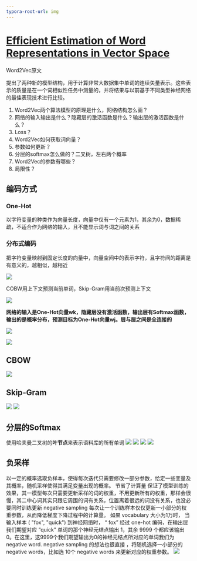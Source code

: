 ```yaml
---
typora-root-url: img
---
```


# [Efficient Estimation of Word Representations in Vector Space](https://arxiv.org/pdf/1301.3781.pdf)

Word2Vec原文

提出了两种新的模型结构，用于计算非常大数据集中单词的连续矢量表示。这些表示的质量是在一个词相似性任务中测量的，并将结果与以前基于不同类型神经网络的最佳表现技术进行比较。

1. Word2Vec两个算法模型的原理是什么，网络结构怎么画？
2. 网络的输入输出是什么？隐藏层的激活函数是什么？输出层的激活函数是什么？
3. Loss？
4. Word2Vec如何获取词向量？
5. 参数如何更新？
6. 分层的softmax怎么做的？二叉树，左右两个概率
7. Word2Vec的参数有哪些？
8. 局限性？
## 编码方式
### One-Hot

以字符变量的种类作为向量长度，向量中仅有一个元素为1，其余为0，数据稀疏，不适合作为网络的输入，且不能显示词与词之间的关系

### 分布式编码

把字符变量映射到固定长度的向量中，向量空间中的表示字符，且字符间的距离是有意义的，越相似，越相近

![](/n_1001.png)

COBW用上下文预测当前单词，Skip-Gram用当前次预测上下文

![](/n_1002.png)

**网络的输入是One-Hot向量wk，隐藏层没有激活函数，输出层有Softmax函数，输出的是概率分布，预测目标为One-Hot向量wj。层与层之间是全连接的**

![](/n_1003.png)

![](/n_1004.png)

## CBOW

![](/n_1005.png)
## Skip-Gram
![](/n_1006.png)
![](/n_1007.png)
## 分层的Softmax
使用哈夫曼二叉树的**叶节点**来表示语料库的所有单词
![](/n_1008.png)
![](/n_1009.png)
![](/n_1010.png)
![](/n_1011.png)
## 负采样
以一定的概率选取负样本，使得每次迭代只需要修改一部分参数，给定一些变量及其概率，随机采样使得其满足变量出现的概率。
节省了计算量
保证了模型训练的效果，其一模型每次只需要更新采样的词的权重，不用更新所有的权重，那样会很慢，其二中心词其实只跟它周围的词有关系，位置离着很远的词没有关系，也没必要同时训练更新
negative sampling 每次让一个训练样本仅仅更新一小部分的权重参数，从而降低梯度下降过程中的计算量。
如果 vocabulary 大小为1万时， 当输入样本 ( "fox", "quick") 到神经网络时， “ fox” 经过 one-hot 编码，在输出层我们期望对应 “quick” 单词的那个神经元结点输出 1，其余 9999 个都应该输出 0。在这里，这9999个我们期望输出为0的神经元结点所对应的单词我们为 negative word. negative sampling 的想法也很直接 ，将随机选择一小部分的 negative words，比如选 10个 negative words 来更新对应的权重参数。
![](/n_1012.png)